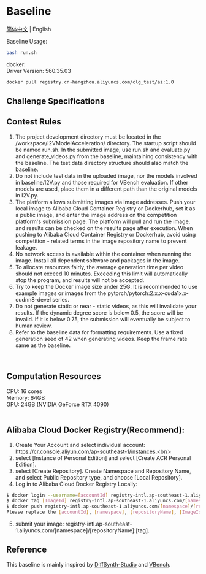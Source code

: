 # Baseline

[简体中文](README.md) | English

Baseline Usage:
```bash
bash run.sh
```

docker: <br/>
Driver Version: 560.35.03<br/>
```bash
docker pull registry.cn-hangzhou.aliyuncs.com/clg_test/ai:1.0
```

## Challenge Specifications<br/>
## Contest Rules
1) The project development directory must be located in the /workspace/I2VModelAcceleration/ directory. The startup script should be named run.sh. In the submitted image, use run.sh and evaluate.py and generate_videos.py from the baseline, maintaining consistency with the baseline. The test data directory structure should also match the baseline.<br/>
2) Do not include test data in the uploaded image, nor the models involved in baseline/I2V.py and those required for VBench evaluation. If other models are used, place them in a different path than the original models in I2V.py.<br/>
3) The platform allows submitting images via image addresses. Push your local image to Alibaba Cloud Container Registry or Dockerhub, set it as a public image, and enter the image address on the competition platform's submission page. The platform will pull and run the image, and results can be checked on the results page after execution. When pushing to Alibaba Cloud Container Registry or Dockerhub, avoid using competition - related terms in the image repository name to prevent leakage.<br/>
4) No network access is available within the container when running the image. Install all dependent software and packages in the image.<br/>
5) To allocate resources fairly, the average generation time per video should not exceed 10 minutes. Exceeding this limit will automatically stop the program, and results will not be accepted.<br/>
6) Try to keep the Docker image size under 25G. It is recommended to use example images or images from the pytorch/pytorch:2.x.x-cuda1x.x-cudnn8-devel series.<br/>
7) Do not generate static or near - static videos, as this will invalidate your results. If the dynamic degree score is below 0.5, the score will be invalid. If it is below 0.75, the submission will eventually be subject to human review.<br/>
8) Refer to the baseline data for formatting requirements. Use a fixed generation seed of 42 when generating videos. Keep the frame rate same as the baseline.<br/>
<br/>



## Computation Resources<br/>
CPU: 16 cores <br/>
Memory: 64GB <br/>
GPU: 24GB (NVIDIA GeForce RTX 4090)<br/>
<br/>


## Alibaba Cloud Docker Registry(Recommend):<br/>
1. Create Your Account and select individual account: https://cr.console.aliyun.com/ap-southeast-1/instances.<br/>
2. select [Instance of Personal Edition] and select [Create ACR Personal Edition].<br/>
3. select [Create Repository]. Create Namespace and Repository Name, and select Public Repository type, and choose [Local Repository].<br/>
4. Log in to Alibaba Cloud Docker Registry Locally:<br/>
```bash
$ docker login --username=[accountId] registry-intl.ap-southeast-1.aliyuncs.com
$ docker tag [ImageId] registry-intl.ap-southeast-1.aliyuncs.com/[namespace]/[repositoryName]:[tag]
$ docker push registry-intl.ap-southeast-1.aliyuncs.com/[namespace]/[repositoryName]:[tag]
Please replace the [accountId], [namespace], [repositoryName], [ImageId] and [tag] parameters based on your image.
```
5. submit your image: registry-intl.ap-southeast-1.aliyuncs.com/[namespace]/[repositoryName]:[tag].<br/>

## Reference <br/>
This baseline is mainly inspired by [DiffSynth-Studio](https://github.com/modelscope/DiffSynth-Studio/tree/main/examples/wanvideo) and [VBench](https://github.com/Vchitect/VBench/tree/master/vbench2_beta_i2v).
<br/>